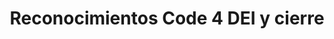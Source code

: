 ---
id: b10
title: "Reconocimientos Code 4 DEI y cierre"
slug: /reconocimientos-code4ddei-y-cierre
speakers:
format: session
block: h1-bb-2024
time_start: 2024-05-09T17:30:00-06:00
time_end: 2024-05-09T18:00:00-06:00
video:
slides:
draft: true
---